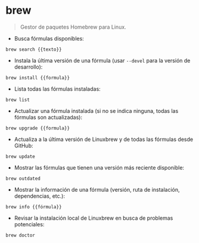 # brew

> Gestor de paquetes Homebrew para Linux.

- Busca fórmulas disponibles:

`brew search {{texto}}`

- Instala la última versión de una fórmula (usar `--devel` para la versión de desarrollo):

`brew install {{formula}}`

- Lista todas las fórmulas instaladas:

`brew list`

- Actualizar una fórmula instalada (si no se indica ninguna, todas las fórmulas son actualizadas):

`brew upgrade {{formula}}`

- Actualiza a la última versión de Linuxbrew y de todas las fórmulas desde GitHub:

`brew update`

- Mostrar las fórmulas que tienen una versión más reciente disponible:

`brew outdated`

- Mostrar la información de una fórmula (versión, ruta de instalación, dependencias, etc.):

`brew info {{fórmula}}`

- Revisar la instalación local de Linuxbrew en busca de problemas potenciales:

`brew doctor`
